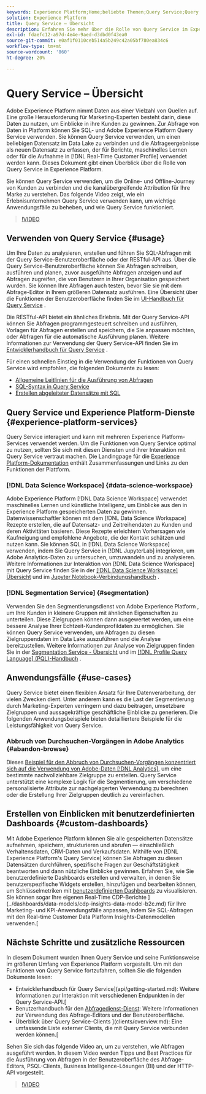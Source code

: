 ```yaml
---
keywords: Experience Platform;Home;beliebte Themen;Query Service;Query Service;Abfrage
solution: Experience Platform
title: Query Service – Übersicht
description: Erfahren Sie mehr über die Rolle von Query Service im Experience Platform.
exl-id: fdaefc12-a97d-4e4e-9aed-d3dbd0f43ea0
source-git-commit: e0af1f0110ceb514a5b249c42a05bf780ea834c6
workflow-type: tm+mt
source-wordcount: '860'
ht-degree: 20%

---
```


# Query Service – Übersicht

Adobe Experience Platform nimmt Daten aus einer Vielzahl von Quellen auf. Eine große Herausforderung für Marketing-Experten besteht darin, diese Daten zu nutzen, um Einblicke in ihre Kunden zu gewinnen. Zur Abfrage von Daten in Platform können Sie SQL- und Adobe Experience Platform Query Service verwenden. Sie können Query Service verwenden, um einen beliebigen Datensatz im Data Lake zu verbinden und die Abfrageergebnisse als neuen Datensatz zu erfassen, der für Berichte, maschinelles Lernen oder für die Aufnahme in [!DNL Real-Time Customer Profile] verwendet werden kann. Dieses Dokument gibt einen Überblick über die Rolle von Query Service in Experience Platform.

Sie können Query Service verwenden, um die Online- und Offline-Journey von Kunden zu verbinden und die kanalübergreifende Attribution für Ihre Marke zu verstehen. Das folgende Video zeigt, wie ein Erlebnisunternehmen Query Service verwenden kann, um wichtige Anwendungsfälle zu beheben, und wie Query Service funktioniert.

>[!VIDEO](https://video.tv.adobe.com/v/29795?quality=12&learn=on)

## Verwenden von Query Service {#usage}

Um Ihre Daten zu analysieren, erstellen und führen Sie SQL-Abfragen mit der Query Service-Benutzeroberfläche oder der RESTful-API aus.
Über die Query Service-Benutzeroberfläche können Sie Abfragen schreiben, ausführen und planen, zuvor ausgeführte Abfragen anzeigen und auf Abfragen zugreifen, die von Benutzern in Ihrer Organisation gespeichert wurden. Sie können Ihre Abfragen auch testen, bevor Sie sie mit dem Abfrage-Editor in Ihrem größeren Datensatz ausführen. Eine Übersicht über die Funktionen der Benutzeroberfläche finden Sie im [UI-Handbuch für Query Service](ui/overview.md) .

Die RESTful-API bietet ein ähnliches Erlebnis. Mit der Query Service-API können Sie Abfragen programmgesteuert schreiben und ausführen, Vorlagen für Abfragen erstellen und speichern, die Sie anpassen möchten, oder Abfragen für die automatische Ausführung planen. Weitere Informationen zur Verwendung der Query Service-API finden Sie im [Entwicklerhandbuch für Query Service](api/getting-started.md) .

Für einen schnellen Einstieg in die Verwendung der Funktionen von Query Service wird empfohlen, die folgenden Dokumente zu lesen:

- [Allgemeine Leitlinien für die Ausführung von Abfragen](./best-practices/writing-queries.md)
- [SQL-Syntax in Query Service](./sql/syntax.md)
- [Erstellen abgeleiteter Datensätze mit SQL](./data-distiller/derived-datasets/create-derived-datasets-with-sql.md)

## Query Service und Experience Platform-Dienste {#experience-platform-services}

Query Service interagiert und kann mit mehreren Experience Platform-Services verwendet werden. Um die Funktionen von Query Service optimal zu nutzen, sollten Sie sich mit diesen Diensten und ihrer Interaktion mit Query Service vertraut machen. Die Landingpage für die [Experience Platform-Dokumentation](https://experienceleague.adobe.com/docs/experience-platform.html?lang=de) enthält Zusammenfassungen und Links zu den Funktionen der Plattform.

### [!DNL Data Science Workspace] {#data-science-workspace}

Adobe Experience Platform [!DNL Data Science Workspace] verwendet maschinelles Lernen und künstliche Intelligenz, um Einblicke aus den in Experience Platform gespeicherten Daten zu gewinnen. Datenwissenschaftler können mit dem [!DNL Data Science Workspace] Rezepte erstellen, die auf Datensatz- und Zeitreihendaten zu Kunden und deren Aktivitäten basieren. Diese Rezepte erleichtern Vorhersagen wie Kaufneigung und empfohlene Angebote, die der Kontakt schätzen und nutzen kann. Sie können SQL in [!DNL Data Science Workspace] verwenden, indem Sie Query Service in [!DNL JupyterLab] integrieren, um Adobe Analytics-Daten zu untersuchen, umzuwandeln und zu analysieren. Weitere Informationen zur Interaktion von [!DNL Data Science Workspace] mit Query Service finden Sie in der [[!DNL Data Science Workspace] Übersicht](../data-science-workspace/home.md) und im [Jupyter Notebook-Verbindungshandbuch](./clients/jupyter-notebook.md) .

### [!DNL Segmentation Service] {#segmentation}

Verwenden Sie den Segmentierungsdienst von Adobe Experience Platform , um Ihre Kunden in kleinere Gruppen mit ähnlichen Eigenschaften zu unterteilen. Diese Zielgruppen können dann ausgewertet werden, um eine bessere Analyse Ihrer Echtzeit-Kundenprofildaten zu ermöglichen. Sie können Query Service verwenden, um Abfragen zu diesen Zielgruppendaten im Data Lake auszuführen und die Analyse bereitzustellen. Weitere Informationen zur Analyse von Zielgruppen finden Sie in der [Segmentation Service - Übersicht](../segmentation/home.md) und im [[!DNL Profile Query Language] (PQL)-Handbuch](../segmentation/pql/overview.md) .

## Anwendungsfälle {#use-cases}

Query Service bietet einen flexiblen Ansatz für Ihre Datenverarbeitung, der vielen Zwecken dient. Unter anderem kann es die Last der Segmentierung durch Marketing-Experten verringern und dazu beitragen, umsetzbare Zielgruppen und aussagekräftige geschäftliche Einblicke zu generieren. Die folgenden Anwendungsbeispiele bieten detailliertere Beispiele für die Leistungsfähigkeit von Query Service.

### Abbruch von Durchsuchen-Vorgängen in Adobe Analytics {#abandon-browse}

Dieses [Beispiel für den Abbruch von Durchsuchen-Vorgängen konzentriert sich auf die Verwendung von Adobe-Daten [!DNL Analytics]](./use-cases/abandoned-browse.md), um eine bestimmte nachvollziehbare Zielgruppe zu erstellen. Query Service unterstützt eine komplexe Logik für die Segmentierung, um verschiedene personalisierte Attribute zur nachgelagerten Verwendung zu berechnen oder die Erstellung Ihrer Zielgruppen deutlich zu vereinfachen.

## Erstellen von Einblicken mit benutzerdefinierten Dashboards {#custom-dashboards}

Mit Adobe Experience Platform können Sie alle gespeicherten Datensätze aufnehmen, speichern, strukturieren und abrufen — einschließlich Verhaltensdaten, CRM-Daten und Verkaufsdaten. Mithilfe von [!DNL Experience Platform's Query Service] können Sie Abfragen zu diesen Datensätzen durchführen, spezifische Fragen zur Geschäftstätigkeit beantworten und dann nützliche Einblicke gewinnen. Erfahren Sie, wie Sie benutzerdefinierte Dashboards erstellen und verwalten, in denen Sie benutzerspezifische Widgets erstellen, hinzufügen und bearbeiten können, um Schlüsselmetriken mit [benutzerdefinierten Dashboards](../dashboards/user-defined-dashboards.md) zu visualisieren. Sie können sogar Ihre eigenen Real-Time CDP-Berichte ](../dashboards/data-models/cdp-insights-data-model-b2c.md) für Ihre Marketing- und KPI-Anwendungsfälle anpassen, indem Sie SQL-Abfragen mit den Real-time Customer Data Platform Insights-Datenmodellen verwenden.[

## Nächste Schritte und zusätzliche Ressourcen

In diesem Dokument wurden Ihnen Query Service und seine Funktionsweise im größeren Umfang von Experience Platform vorgestellt. Um mit den Funktionen von Query Service fortzufahren, sollten Sie die folgenden Dokumente lesen:

- Entwicklerhandbuch für Query Service](api/getting-started.md): Weitere Informationen zur Interaktion mit verschiedenen Endpunkten in der Query Service-API.[
- Benutzerhandbuch für den [Abfragedienst-Dienst](ui/overview.md): Weitere Informationen zur Verwendung des Abfrage-Editors und der Benutzeroberfläche.
- Überblick über Query Service-Clients ](clients/overview.md): Eine umfassende Liste externer Clients, die mit Query Service verbunden werden können.[

Sehen Sie sich das folgende Video an, um zu verstehen, wie Abfragen ausgeführt werden. In diesem Video werden Tipps und Best Practices für die Ausführung von Abfragen in der Benutzeroberfläche des Abfrage-Editors, PSQL-Clients, Business Intelligence-Lösungen (BI) und der HTTP-API vorgestellt.

>[!VIDEO](https://video.tv.adobe.com/v/29811?quality=12&learn=on)
